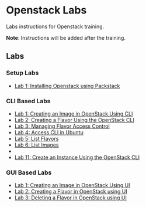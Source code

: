 # Openstack Labs

Labs instructions for Openstack training.

**Note**: Instructions will be added after the training.

## Labs

### Setup Labs
- [Lab 1: Installing Openstack using Packstack](labs/packstack-install.md)

### CLI Based Labs
- [Lab 1: Creating an Image in OpenStack Using CLI](labs/image/cli.md)
- [Lab 2: Creating a Flavor Using the OpenStack CLI](labs/flavor/create_cli.md)
- [Lab 3: Managing Flavor Access Control](labs/flavor/access.md)
- [Lab 4: Access CLI in Ubuntu](labs/source_ubuntu.md)
- [Lab 5: List Flavors](labs/flavor/list_flavors.md)
- [Lab 6: List Images](labs/image/list_images.md)
- 
- [Lab 11: Create an Instance Using the OpenStack CLI](labs/instance/instance_cli.md)

### GUI Based Labs
- [Lab 1: Creating an Image in OpenStack Using UI](labs/image/ui.md)
- [Lab 2: Creating a Flavor in OpenStack using UI](labs/flavor/create_ui.md)
- [Lab 3: Deleting a Flavor in OpenStack using UI](labs/flavor/delete_ui.md)


